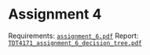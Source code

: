 # Assignment 4

Requirements: [`assignment_6.pdf`](assignment_6.pdf)
Report: [`TDT4171_assignment_6_decision_tree.pdf`](TDT4171_assignment_6_decision_tree.pdf)